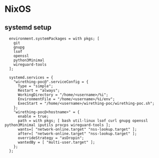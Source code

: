 
# NixOS

## systemd setup

      environment.systemPackages = with pkgs; [
        git
        gnupg
        lsof
        openssl
        python3Minimal
        wireguard-tools
      ];

      systemd.services = {
        "wirething-poc@".serviceConfig = {
          Type = "simple";
          Restart = "always";
          WorkingDirectory = "/home/<username>/%i";
          EnvironmentFile = "/home/<username>/%i/env";
          ExecStart = "/home/<username>/wirething-poc/wirething-poc.sh";
        };
        "wirething-poc@<hostname>" = {
          enable = true;
          path = with pkgs; [ bash util-linux lsof curl gnupg openssl python3Minimal iputils procps wireguard-tools ];
          wants=[ "network-online.target" "nss-lookup.target" ];
          after=[ "network-online.target" "nss-lookup.target" ];
          overrideStrategy = "asDropin";
          wantedBy = [ "multi-user.target" ];
        };
      };

